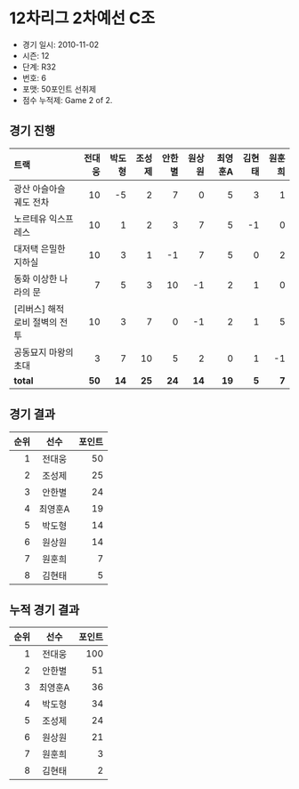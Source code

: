# 12차리그 2차예선 C조

- 경기 일시: 2010-11-02
- 시즌: 12
- 단계: R32
- 번호: 6
- 포맷: 50포인트 선취제
- 점수 누적제: Game 2 of 2.





## 경기 진행

| 트랙 | 전대웅 | 박도형 | 조성제 | 안한별 | 원상원 | 최영훈A | 김현태 | 원훈희 |
|:---|---:|---:|---:|---:|---:|---:|---:|---:|
| 광산 아슬아슬 궤도 전차 | 10 | -5 | 2 | 7 | 0 | 5 | 3 | 1 |
| 노르테유 익스프레스 | 10 | 1 | 2 | 3 | 7 | 5 | -1 | 0 |
| 대저택 은밀한 지하실 | 10 | 3 | 1 | -1 | 7 | 5 | 0 | 2 |
| 동화 이상한 나라의 문 | 7 | 5 | 3 | 10 | -1 | 2 | 1 | 0 |
| [리버스] 해적 로비 절벽의 전투 | 10 | 3 | 7 | 0 | -1 | 2 | 1 | 5 |
| 공동묘지 마왕의 초대 | 3 | 7 | 10 | 5 | 2 | 0 | 1 | -1 |
| __total__ | __50__ | __14__ | __25__ | __24__ | __14__ | __19__ | __5__ | __7__ |




## 경기 결과

| 순위 | 선수 | 포인트 |
|---:|:---:|---:|
| 1 | 전대웅 | 50 |
| 2 | 조성제 | 25 |
| 3 | 안한별 | 24 |
| 4 | 최영훈A | 19 |
| 5 | 박도형 | 14 |
| 6 | 원상원 | 14 |
| 7 | 원훈희 | 7 |
| 8 | 김현태 | 5 |

## 누적 경기 결과

| 순위 | 선수 | 포인트 |
|---:|:---:|---:|
| 1 | 전대웅 | 100 |
| 2 | 안한별 | 51 |
| 3 | 최영훈A | 36 |
| 4 | 박도형 | 34 |
| 5 | 조성제 | 24 |
| 6 | 원상원 | 21 |
| 7 | 원훈희 | 3 |
| 8 | 김현태 | 2 |

